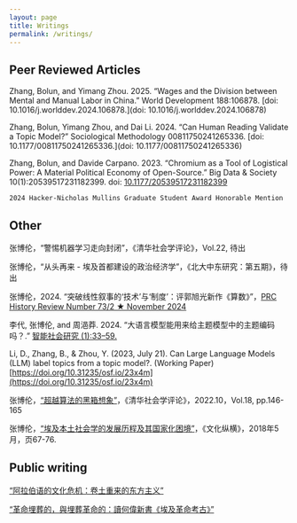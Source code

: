 ```yaml
---
layout: page
title: Writings
permalink: /writings/
---
```


## Peer Reviewed Articles

Zhang, Bolun, and Yimang Zhou. 2025. “Wages and the Division between Mental and Manual Labor in China.” World Development 188:106878. [doi: 10.1016/j.worlddev.2024.106878.](doi: 10.1016/j.worlddev.2024.106878)

Zhang, Bolun, Yimang Zhou, and Dai Li. 2024. “Can Human Reading Validate a Topic Model?” Sociological Methodology 00811750241265336. [doi: 10.1177/00811750241265336.](doi: 10.1177/00811750241265336)

Zhang, Bolun, and Davide Carpano. 2023. “Chromium as a Tool of Logistical Power: A Material Political Economy of Open-Source.” Big Data & Society 10(1):20539517231182399. doi: [10.1177/20539517231182399](https://doi.org/10.1177/20539517231182399)

    2024 Hacker-Nicholas Mullins Graduate Student Award Honorable Mention

## Other

张博伦，“警惕机器学习走向封闭”，《清华社会学评论》，Vol.22, 待出

张博伦，“从头再来 - 埃及首都建设的政治经济学”，《北大中东研究：第五期》，待出

张博伦，2024. “突破线性叙事的‘技术’与‘制度’：评郭旭光新作《算数》”，[PRC History Review Number 73/2 ★ November 2024](https://networks.h-net.org/sites/default/files/2024-11/Number%2073%3A2%20%E2%98%85%20November%202024.pdf#page=6.86)

李代, 张博伦, and 周浥莽. 2024. “大语言模型能用来给主题模型中的主题编码吗？.” [智能社会研究 (1):33–59.](https://www.jis.ac.cn/CN/Y2024/V3/I1/33)

Li, D., Zhang, B., & Zhou, Y. (2023, July 21). Can Large Language Models (LLM) label topics from a topic model?. (Working Paper) [https://doi.org/10.31235/osf.io/23x4m](https://doi.org/10.31235/osf.io/23x4m)

张博伦，[“超越算法的黑箱想象”](https://www.jikan.com.cn/aD/a?id=3050071&pN=%25E6%25B8%2585%25E5%258D%258E%25E7%25A4%25BE%25E4%25BC%259A%25E5%25AD%25A6%25E8%25AF%2584%25E8%25AE%25BA%2520%25E7%25AC%25AC%25E5%258D%2581%25E5%2585%25AB%25E8%25BE%2591)，《清华社会学评论》，2022.10，Vol.18, pp.146-165

张博伦，[“埃及本土社会学的发展历程及其国家化困境”](https://www.nssd.cn/html/1/156/159/index.html?lngId=676513696)，《文化纵横》，2018年5月，页67-76.

## Public writing

[“阿拉伯语的文化危机：卷土重来的东方主义”](https://www.thepaper.cn/newsDetail_forward_2133541)

[“革命埋葬的，與埋葬革命的：讀何偉新書《埃及革命考古》”](https://theinitium.com/article/20190706-book-peter-hessler/)